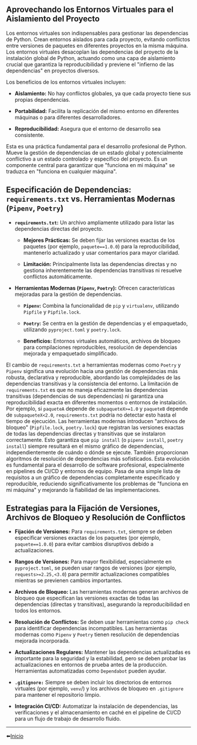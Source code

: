 ## Aprovechando los Entornos Virtuales para el Aislamiento del Proyecto
Los entornos virtuales son indispensables para gestionar las dependencias de Python. Crean entornos aislados para cada proyecto, evitando conflictos entre versiones de paquetes en diferentes proyectos en la misma máquina. Los entornos virtuales desacoplan las dependencias del proyecto de la instalación global de Python, actuando como una capa de aislamiento crucial que garantiza la reproducibilidad y previene el "infierno de las dependencias" en proyectos diversos.   

Los beneficios de los entornos virtuales incluyen:

- **Aislamiento:** No hay conflictos globales, ya que cada proyecto tiene sus propias dependencias.   

- **Portabilidad:** Facilita la replicación del mismo entorno en diferentes máquinas o para diferentes desarrolladores.   

- **Reproducibilidad:** Asegura que el entorno de desarrollo sea consistente.

Esta es una práctica fundamental para el desarrollo profesional de Python. Mueve la gestión de dependencias de un estado global y potencialmente conflictivo a un estado controlado y específico del proyecto. Es un componente central para garantizar que "funciona en mi máquina" se traduzca en "funciona en cualquier máquina".

## Especificación de Dependencias: `requirements.txt` vs. Herramientas Modernas (`Pipenv`, `Poetry`)

- **`requirements.txt`:** Un archivo ampliamente utilizado para listar las dependencias directas del proyecto.

  - **Mejores Prácticas:** Se deben fijar las versiones exactas de los paquetes (por ejemplo, `paquete==1.0.0`) para la reproducibilidad, mantenerlo actualizado y usar comentarios para mayor claridad.   

  - **Limitación:** Principalmente lista las dependencias directas y no gestiona inherentemente las dependencias transitivas ni resuelve conflictos automáticamente.

- **Herramientas Modernas (`Pipenv`, `Poetry`):** Ofrecen características mejoradas para la gestión de dependencias.   

  - **`Pipenv`:** Combina la funcionalidad de `pip` y `virtualenv`, utilizando `Pipfile` y `Pipfile.lock`.   

  - **`Poetry`:** Se centra en la gestión de dependencias y el empaquetado, utilizando `pyproject.toml` y `poetry.lock`.   

  - **Beneficios:** Entornos virtuales automáticos, archivos de bloqueo para compilaciones reproducibles, resolución de dependencias mejorada y empaquetado simplificado.   

El cambio de `requirements.txt` a herramientas modernas como `Poetry` y `Pipenv` significa una evolución hacia una gestión de dependencias más robusta, declarativa y reproducible, abordando las complejidades de las dependencias transitivas y la consistencia del entorno. La limitación de `requirements.txt` es que no maneja eficazmente las dependencias transitivas (dependencias de sus dependencias) ni garantiza una reproducibilidad exacta en diferentes momentos o entornos de instalación. Por ejemplo, si `paqueteA` depende de `subpaqueteX>=1.0` y `paqueteB` depende de `subpaqueteX<2.0`, `requirements.txt` podría no detectar esto hasta el tiempo de ejecución. Las herramientas modernas introducen "archivos de bloqueo" (`Pipfile.lock`, `poetry.lock`) que registran las versiones exactas de todas las dependencias directas y transitivas que se instalaron correctamente. Esto garantiza que `pip install` (o `pipenv install`, `poetry install`) siempre resultará en el mismo gráfico de dependencias, independientemente de cuándo o dónde se ejecute. También proporcionan algoritmos de resolución de dependencias más sofisticados. Esta evolución es fundamental para el desarrollo de software profesional, especialmente en pipelines de CI/CD y entornos de equipo. Pasa de una simple lista de requisitos a un gráfico de dependencias completamente especificado y reproducible, reduciendo significativamente los problemas de "funciona en mi máquina" y mejorando la fiabilidad de las implementaciones.

## Estrategias para la Fijación de Versiones, Archivos de Bloqueo y Resolución de Conflictos
- **Fijación de Versiones:** Para `requirements.txt`, siempre se deben especificar versiones exactas de los paquetes (por ejemplo, `paquete==1.0.0`) para evitar cambios disruptivos debido a actualizaciones.   

- **Rangos de Versiones:** Para mayor flexibilidad, especialmente en `pyproject.toml`, se pueden usar rangos de versiones (por ejemplo, `requests>=2.25,<3.0`) para permitir actualizaciones compatibles mientras se previenen cambios importantes.   

- **Archivos de Bloqueo:** Las herramientas modernas generan archivos de bloqueo que especifican las versiones exactas de todas las dependencias (directas y transitivas), asegurando la reproducibilidad en todos los entornos.   

- **Resolución de Conflictos:** Se deben usar herramientas como `pip check` para identificar dependencias incompatibles. Las herramientas modernas como `Pipenv` y `Poetry` tienen resolución de dependencias mejorada incorporada.   

- **Actualizaciones Regulares:** Mantener las dependencias actualizadas es importante para la seguridad y la estabilidad, pero se deben probar las actualizaciones en entornos de prueba antes de la producción. Herramientas automatizadas como `Dependabot` pueden ayudar.   

- **`.gitignore:`** Siempre se deben incluir los directorios de entornos virtuales (por ejemplo, `venv`/) y los archivos de bloqueo en `.gitignore` para mantener el repositorio limpio.

- **Integración CI/CD:** Automatizar la instalación de dependencias, las verificaciones y el almacenamiento en caché en el pipeline de CI/CD para un flujo de trabajo de desarrollo fluido.   

---

⬅️[Inicio](../../../../README.md)